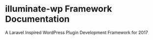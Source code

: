 # illuminate-wp Framework Documentation
A Laravel Inspired WordPress Plugin Development Framework for 2017

